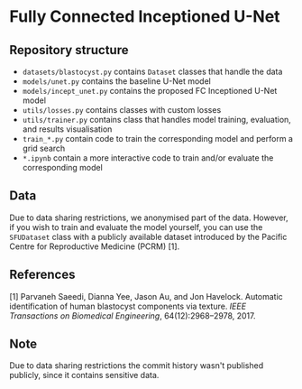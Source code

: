 # Fully Connected Inceptioned U-Net

## Repository structure
* `datasets/blastocyst.py` contains `Dataset` classes that handle the data
* `models/unet.py` contains the baseline U-Net model
* `models/incept_unet.py` contains the proposed FC Inceptioned U-Net model
* `utils/losses.py` contains classes with custom losses
* `utils/trainer.py` contains class that handles model training, evaluation, and results visualisation
* `train_*.py` contain code to train the corresponding model and perform a grid search
* `*.ipynb` contain a more interactive code to train and/or evaluate the corresponding model

## Data
Due to data sharing restrictions, we anonymised part of the data. However, if you wish to train and evaluate the model yourself, you can use the `SFUDataset` class with a publicly available dataset introduced by the Pacific Centre for Reproductive Medicine (PCRM) [1].

## References
[1] Parvaneh Saeedi, Dianna Yee, Jason Au, and Jon Havelock. Automatic identification of human blastocyst components via texture. *IEEE Transactions on Biomedical Engineering*, 64(12):2968–2978, 2017.

## Note
Due to data sharing restrictions the commit history wasn't published publicly, since it contains sensitive data.
